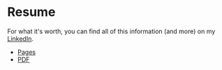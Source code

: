 # Resume

For what it's worth, you can find all of this information (and more) on my
[LinkedIn][linkedin].

- [Pages](readme.pages)
- [PDF](readme.pdf)

[linkedin]: http://www.linkedin.com/pub/chris-knadler/26/739/5a4
